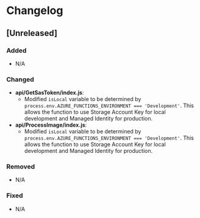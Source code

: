 # Changelog

## [Unreleased]

### Added
- N/A

### Changed
- **api/GetSasToken/index.js**:
    - Modified `isLocal` variable to be determined by `process.env.AZURE_FUNCTIONS_ENVIRONMENT === 'Development'`. This allows the function to use Storage Account Key for local development and Managed Identity for production.
- **api/ProcessImage/index.js**:
    - Modified `isLocal` variable to be determined by `process.env.AZURE_FUNCTIONS_ENVIRONMENT === 'Development'`. This allows the function to use Storage Account Key for local development and Managed Identity for production.

### Removed
- N/A

### Fixed
- N/A
